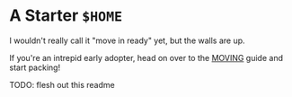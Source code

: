 # A Starter `$HOME`

I wouldn't really call it "move in ready" yet, but the walls are up.

If you're an intrepid early adopter, head on over to the [MOVING](MOVING.md)
guide and start packing!

TODO: flesh out this readme
